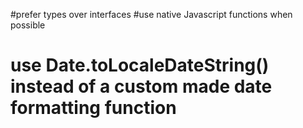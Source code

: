 #prefer types over interfaces
#use native Javascript functions when possible
  # use Date.toLocaleDateString() instead of a custom made date formatting function